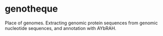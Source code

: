# genotheque
Place of genomes. Extracting genomic protein sequences from genomic nucleotide sequences, and annotation with AYbRAH.
